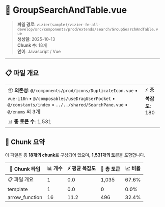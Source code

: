 # 📄 GroupSearchAndTable.vue

> **파일 경로**: `vizier(sample)/vizier-fe-all-develop/src/components/prod/extends/search/GroupSearchAndTable.vue`  
> **생성일**: 2025-10-13  
> **Chunk 수**: 18개  
> **언어**: Javascript / Vue
---


## 📋 파일 개요

| | |
|--|--|
| 📦 **의존성**: `@/components/prod/icons/DuplicateIcon.vue` • `vue-i18n` • `@/composables/useDragUserPocket` • `@/constants/index` • `../../shared/SearchPane.vue` • `@/enums` 외 3개 | ⚡ **총 복잡도**: 180 |
| 📊 **총 토큰 수**: 1,531 |  |






## 🧩 Chunk 요약

이 파일은 총 **18개의 chunk**로 구성되어 있으며, **1,531개의 토큰**을 포함합니다.

| 🧩 Chunk 타입 | 📊 개수 | ⚡ 평균 복잡도 | 📝 총 토큰 | 📈 비율 |
|---------------|--------|-------------|----------|--------|
| 📋 파일 개요 | 1 | 0.0 | 1,035 | 67.6% |
| template | 1 | 0.0 | 0 | 0.0% |
| arrow_function | 16 | 11.2 | 496 | 32.4% |

